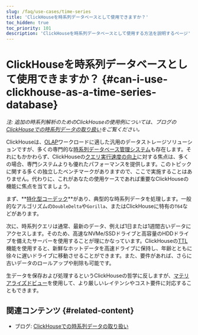```yaml
---
slug: /faq/use-cases/time-series
title: 'ClickHouseを時系列データベースとして使用できますか？'
toc_hidden: true
toc_priority: 101
description: 'ClickHouseを時系列データベースとして使用する方法を説明するページ'
---
```



# ClickHouseを時系列データベースとして使用できますか？ {#can-i-use-clickhouse-as-a-time-series-database}

_注: 追加の時系列解析のためのClickHouseの使用例については、ブログの[ClickHouseでの時系列データの取り扱い](https://clickhouse.com/blog/working-with-time-series-data-and-functions-ClickHouse)をご覧ください。_

ClickHouseは、[OLAP](../../faq/general/olap.md)ワークロードに適した汎用のデータストレージソリューションですが、多くの専門的な[時系列データベース管理システム](https://clickhouse.com/engineering-resources/what-is-time-series-database)も存在します。それにもかかわらず、ClickHouseの[クエリ実行速度の向上](../../concepts/why-clickhouse-is-so-fast.md)に対する焦点は、多くの場合、専門システムよりも優れたパフォーマンスを提供します。このトピックに関する多くの独立したベンチマークがありますので、ここで実施することはありません。代わりに、これがあなたの使用ケースであれば重要なClickHouseの機能に焦点を当てましょう。

まず、**[特化型コーデック](../../sql-reference/statements/create/table.md#specialized-codecs)**があり、典型的な時系列データを処理します。一般的なアルゴリズムの`DoubleDelta`や`Gorilla`、またはClickHouseに特有の`T64`などがあります。

次に、時系列クエリは通常、最新のデータ、例えば1日または1週間古いデータにアクセスします。そのため、高速なNVMe/SSDドライブと高容量のHDDドライブを備えたサーバーを使用することが理にかなっています。ClickHouseの[TTL](/engines/table-engines/mergetree-family/mergetree#table_engine-mergetree-ttl)機能を使用すると、新鮮なホットデータを高速ドライブに保持し、年齢とともに徐々に遅いドライブに移動させることができます。また、要件があれば、さらに古いデータのロールアップや削除も可能です。

生データを保存および処理するというClickHouseの哲学に反しますが、[マテリアライズドビュー](../../sql-reference/statements/create/view.md)を使用して、より厳しいレイテンシやコスト要件に対応することもできます。

## 関連コンテンツ {#related-content}

- ブログ: [ClickHouseでの時系列データの取り扱い](https://clickhouse.com/blog/working-with-time-series-data-and-functions-ClickHouse)
